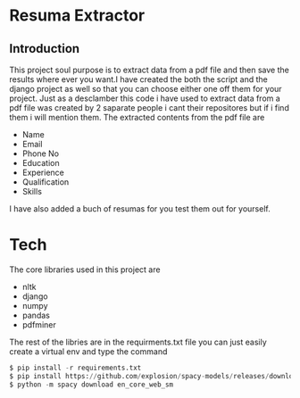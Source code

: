# Resuma Extractor

## Introduction

This project soul purpose is to extract data from a pdf file and then save the results where ever you want.I have created the both the script and the django project as well so that you can choose either one off them for your project. Just as a desclamber this code i have used to extract data from a pdf file was created by 2 saparate people i cant their repositores but if i find them i will mention them. The extracted contents from the pdf file are

- Name
- Email
- Phone No
- Education
- Experience
- Qualification
- Skills

I have also added a buch of resumas for you test them out for yourself.

# Tech

The core libraries used in this project are

- nltk
- django
- numpy
- pandas
- pdfminer

The rest of the libries are in the requirments.txt file you can just easily create a virtual env and type the command

```python
$ pip install -r requirements.txt
$ pip install https://github.com/explosion/spacy-models/releases/download/en_core_web_sm-2.1.0/en_core_web_sm-2.1.0.tar.gz#egg=en_core_web_sm==2.1.0
$ python -m spacy download en_core_web_sm
```
